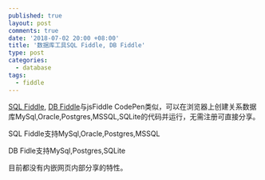 ```yaml
---
published: true
layout: post
comments: true
date: '2018-07-02 20:00 +08:00'
title: '数据库工具SQL Fiddle, DB Fiddle'
type: post
categories:
  - database
tags:
  - fiddle
---
```

[SQL Fiddle](http://sqlfiddle.com/#!9/a6c585/1), [DB Fiddle](https://www.db-fiddle.com)与jsFiddle CodePen类似，可以在浏览器上创建关系数据库MySql,Oracle,Postgres,MSSQL,SQLite的代码并运行，无需注册可直接分享。

SQL Fiddle支持MySql,Oracle,Postgres,MSSQL

DB Fidle支持MySql,Postgres,SQLite

目前都没有内嵌网页内部分享的特性。